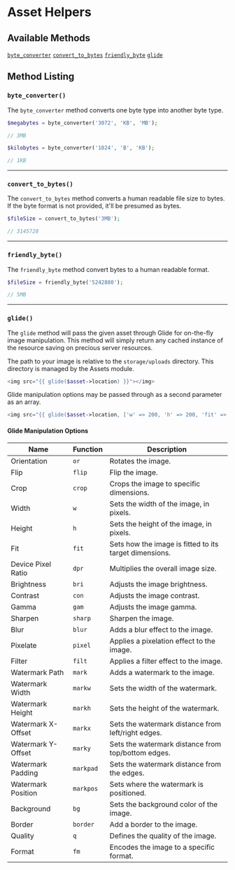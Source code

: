 # Asset Helpers

<a name="available-methods"></a>
## Available Methods

<div class="collection-method-list" markdown="1">

[`byte_converter`](#method-byte-converter)
[`convert_to_bytes`](#method-convert-to-bytes)
[`friendly_byte`](#method-friendly-byte)
[`glide`](#method-glide)

</div>

<a name="method-listing"></a>
## Method Listing

<a name="method-byte-converter"></a>
### `byte_converter()`

The `byte_converter` method converts one byte type into another byte type.

```php
$megabytes = byte_converter('3072', 'KB', 'MB');

// 3MB

$kilobytes = byte_converter('1024', 'B', 'KB');

// 1KB
```

---

<a name="method-convert-to-bytes"></a>
### `convert_to_bytes()`

The `convert_to_bytes` method converts a human readable file size to bytes. If the byte format is not provided, it'll be presumed as bytes.

```php
$fileSize = convert_to_bytes('3MB');

// 3145728
```

---

<a name="method-friendly-byte"></a>
### `friendly_byte()`

The `friendly_byte` method convert bytes to a human readable format.

```php
$fileSize = friendly_byte('5242880');

// 5MB
```

---

<a name="method-glide"></a>
### `glide()`

The `glide` method will pass the given asset through Glide for on-the-fly image manipulation. This method will simply return any cached instance of the resource saving on precious server resources.

The path to your image is relative to the `storage/uploads` directory. This directory is managed by the Assets module.

```php
<img src="{{ glide($asset->location) }}"></img>
```

Glide manipulation options may be passed through as a second parameter as an array.

```php
<img src="{{ glide($asset->location, ['w' => 200, 'h' => 200, 'fit' => 'crop']) }}"></img>
```

#### Glide Manipulation Options
| Name | Function | Description |
|------|----------|-------------|
| Orientation | `or` | Rotates the image. |
| Flip | `flip` | Flip the image. |
| Crop | `crop` | Crops the image to specific dimensions. |
| Width | `w` | Sets the width of the image, in pixels. |
| Height | `h` | Sets the height of the image, in pixels. |
| Fit | `fit` | Sets how the image is fitted to its target dimensions. |
| Device Pixel Ratio | `dpr` | Multiplies the overall image size. |
| Brightness | `bri` | Adjusts the image brightness. |
| Contrast | `con` | Adjusts the image contrast. |
| Gamma | `gam` | Adjusts the image gamma. |
| Sharpen | `sharp` | Sharpen the image. |
| Blur | `blur` | Adds a blur effect to the image. |
| Pixelate | `pixel` | Applies a pixelation effect to the image. |
| Filter | `filt` | Applies a filter effect to the image. |
| Watermark Path | `mark` | Adds a watermark to the image. |
| Watermark Width | `markw` | Sets the width of the watermark. |
| Watermark Height | `markh` | Sets the height of the watermark. |
| Watermark X-Offset | `markx` | Sets the watermark distance from left/right edges. |
| Watermark Y-Offset | `marky` | Sets the watermark distance from top/bottom edges. |
| Watermark Padding | `markpad` | Sets the watermark distance from the edges. |
| Watermark Position | `markpos` | Sets where the watermark is positioned. |
| Background | `bg` | Sets the background color of the image. |
| Border | `border` | Add a border to the image. |
| Quality | `q` | Defines the quality of the image. |
| Format | `fm` | Encodes the image to a specific format. |
